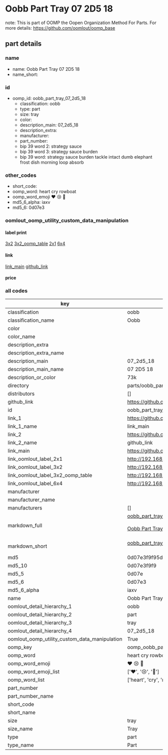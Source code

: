 # Oobb Part Tray 07 2D5 18  

note: This is part of OOMP the Oopen Organization Method For Parts. For more details: https://github.com/oomlout/oomp_base

##  part details





### name
* name: Oobb Part Tray 07 2D5 18
* name_short: 
### id
* oomp_id: oobb_part_tray_07_2d5_18
  * classification: oobb
  * type: part
  * size: tray
  * color: 
  * description_main: 07_2d5_18
  * description_extra: 
  * manufacturer: 
  * part_number: 
  * bip 39 word 2: strategy sauce
  * bip 39 word 3: strategy sauce burden
  * bip 39 word: strategy sauce burden tackle intact dumb elephant frost dish morning loop absorb

### other_codes
* short_code: 
* oomp_word: heart cry rowboat
* oomp_word_emoji :heart: :cry: :rowboat:
* md5_6_alpha: iaxv
* md5_6: 0d07e3






### oomlout_oomp_utility_custom_data_manipulation
#### label print
[3x2](http://192.168.1.245:1112/?label=oomp%20iaxv)
[3x2_oomp_table](http://192.168.1.107:1112/?label=oomp%20iaxv)
[2x1](http://192.168.1.242:1112/?label=oomp%20iaxv)
[6x4](http://192.168.1.55:1112/?label=oomp%20iaxv)    

#### link

[link_main](https://github.com/oomlout/oomlout_oomp_current_version_messy/tree/main/parts/oobb_part_tray_07_2d5_18) [github_link](https://github.com/oomlout/oomlout_oomp_part_src/tree/main/parts/oobb_part_tray_07_2d5_18)                             

#### price







### all codes 
| key | value |  
| --- | --- |  
| classification | oobb |  
| classification_name | Oobb |  
| color |  |  
| color_name |  |  
| description_extra |  |  
| description_extra_name |  |  
| description_main | 07_2d5_18 |  
| description_main_name | 07 2D5 18 |  
| description_or_color | 73k |  
| directory | parts/oobb_part_tray_07_2d5_18 |  
| distributors | [] |  
| github_link | https://github.com/oomlout/oomlout_oomp_part_src/tree/main/parts/oobb_part_tray_07_2d5_18 |  
| id | oobb_part_tray_07_2d5_18 |  
| link_1 | https://github.com/oomlout/oomlout_oomp_current_version_messy/tree/main/parts/oobb_part_tray_07_2d5_18 |  
| link_1_name | link_main |  
| link_2 | https://github.com/oomlout/oomlout_oomp_part_src/tree/main/parts/oobb_part_tray_07_2d5_18 |  
| link_2_name | github_link |  
| link_main | https://github.com/oomlout/oomlout_oomp_current_version_messy/tree/main/parts/oobb_part_tray_07_2d5_18 |  
| link_oomlout_label_2x1 | http://192.168.1.242:1112/?label=oomp%20iaxv |  
| link_oomlout_label_3x2 | http://192.168.1.245:1112/?label=oomp%20iaxv |  
| link_oomlout_label_3x2_oomp_table | http://192.168.1.107:1112/?label=oomp%20iaxv |  
| link_oomlout_label_6x4 | http://192.168.1.55:1112/?label=oomp%20iaxv |  
| manufacturer |  |  
| manufacturer_name |  |  
| manufacturers | [] |  
| markdown_full | [oobb_part_tray_07_2d5_18](https://github.com/oomlout/oomlout_oomp_current_version_messy/tree/main/parts/oobb_part_tray_07_2d5_18)<br>[](https://github.com/oomlout/oomlout_oomp_current_version_messy/tree/main/parts/oobb_part_tray_07_2d5_18)<br>[Oobb Part Tray 07 2D5 18](https://github.com/oomlout/oomlout_oomp_current_version_messy/tree/main/parts/oobb_part_tray_07_2d5_18)<br><br> |  
| markdown_short | [oobb_part_tray_07_2d5_18](https://github.com/oomlout/oomlout_oomp_current_version_messy/tree/main/parts/oobb_part_tray_07_2d5_18)<br><br> |  
| md5 | 0d07e3f9f95d68f90fbacdd03d2fe6b6 |  
| md5_10 | 0d07e3f9f9 |  
| md5_5 | 0d07e |  
| md5_6 | 0d07e3 |  
| md5_6_alpha | iaxv |  
| name | Oobb Part Tray 07 2D5 18 |  
| oomlout_detail_hierarchy_1 | oobb |  
| oomlout_detail_hierarchy_2 | part |  
| oomlout_detail_hierarchy_3 | tray |  
| oomlout_detail_hierarchy_4 | 07_2d5_18 |  
| oomlout_oomp_utility_custom_data_manipulation | True |  
| oomp_key | oomp_oobb_part_tray_07_2d5_18 |  
| oomp_word | heart cry rowboat |  
| oomp_word_emoji | :heart: :cry: :rowboat: |  
| oomp_word_emoji_list | [':heart:', ':cry:', ':rowboat:'] |  
| oomp_word_list | ['heart', 'cry', 'rowboat'] |  
| part_number |  |  
| part_number_name |  |  
| short_code |  |  
| short_name |  |  
| size | tray |  
| size_name | Tray |  
| type | part |  
| type_name | Part |  

